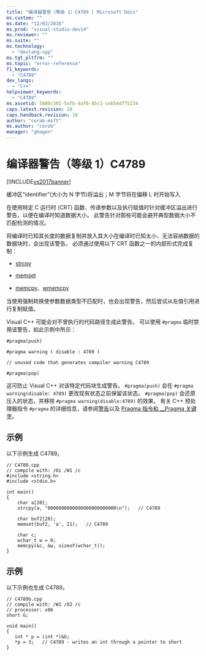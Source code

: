 ```yaml
---
title: "编译器警告（等级 1）C4789 | Microsoft Docs"
ms.custom: ""
ms.date: "12/03/2016"
ms.prod: "visual-studio-dev14"
ms.reviewer: ""
ms.suite: ""
ms.technology: 
  - "devlang-cpp"
ms.tgt_pltfrm: ""
ms.topic: "error-reference"
f1_keywords: 
  - "C4789"
dev_langs: 
  - "C++"
helpviewer_keywords: 
  - "C4789"
ms.assetid: 5800c301-5afb-4af0-85c1-ceb54d775234
caps.latest.revision: 18
caps.handback.revision: 18
author: "corob-msft"
ms.author: "corob"
manager: "ghogen"
---
```

# 编译器警告（等级 1）C4789
[!INCLUDE[vs2017banner](../../assembler/inline/includes/vs2017banner.md)]

缓冲区“identifier”\(大小为 N 字节\)将溢出；M 字节将在偏移 L 时开始写入  
  
 在使用特定 C 运行时 \(CRT\) 函数、传递参数以及执行赋值时针对缓冲区溢出进行警告，以便在编译时知道数据大小。  此警告针对那些可能会避开典型数据大小不匹配检测的情况。  
  
 将编译时已知其长度的数据复制并放入其大小在编译时已知太小、无法容纳数据的数据块时，会出现该警告。  必须通过使用以下 CRT 函数之一的内部形式完成复制：  
  
-   [strcpy](../../c-runtime-library/reference/strcpy-wcscpy-mbscpy.md)  
  
-   [memset](../../c-runtime-library/reference/memset-wmemset.md)  
  
-   [memcpy](../../c-runtime-library/reference/memcpy-wmemcpy.md)、[wmemcpy](../../c-runtime-library/reference/memcpy-wmemcpy.md)  
  
 当使用强制转换使参数数据类型不匹配时，也会出现警告，然后尝试从左值引用进行复制赋值。  
  
 Visual C\+\+ 可能会对不曾执行的代码路径生成此警告。  可以使用 `#pragma` 临时禁用该警告，如此示例中所示：  
  
 `#pragma(push)`  
  
 `#pragma warning ( disable : 4789 )`  
  
 `// unused code that generates compiler warning C4789`  
  
 `#pragma(pop)`  
  
 这可防止 Visual C\+\+ 对该特定代码块生成警告。  `#pragma(push)` 会在 `#pragma warning(disable: 4789)` 更改现有状态之前保留该状态。  `#pragma(pop)` 会还原压入的状态，并移除 `#pragma warning(disable:4789)` 的效果。  有关 C\+\+ 预处理器指令 `#pragma` 的详细信息，请参阅[警告](../../preprocessor/warning.md)以及 [Pragma 指令和 \_\_Pragma 关键字](../../preprocessor/pragma-directives-and-the-pragma-keyword.md)。  
  
## 示例  
 以下示例生成 C4789。  
  
```  
// C4789.cpp  
// compile with: /Oi /W1 /c  
#include <string.h>  
#include <stdio.h>  
  
int main()   
{  
    char a[20];  
    strcpy(a, "0000000000000000000000000\n");   // C4789  
  
    char buf2[20];  
    memset(buf2, 'a', 21);   // C4789  
  
    char c;  
    wchar_t w = 0;  
    memcpy(&c, &w, sizeof(wchar_t));  
}  
```  
  
## 示例  
 以下示例也生成 C4789。  
  
```  
// C4789b.cpp  
// compile with: /W1 /O2 /c  
// processor: x86  
short G;  
  
void main()  
{  
   int * p = (int *)&G;   
   *p = 3;   // C4789 - writes an int through a pointer to short  
}   
```